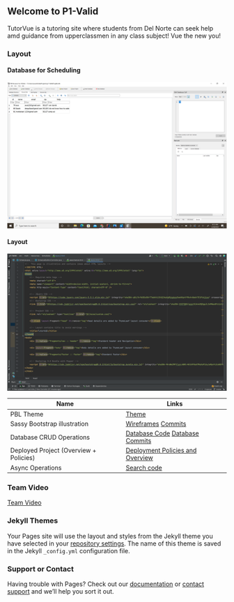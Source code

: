 ## Welcome to P1-Valid
TutorVue is a tutoring site where students from Del Norte can seek help amd guidance from upperclassmen in any class subject! Vue the new you!

### Layout

#### Database for Scheduling 
![Database](https://github.com/ridhimainukurti/p1-Valid/blob/master/src/main/resources/static/images/scheduleDatabase.png)

#### Layout 
![Code](https://github.com/ridhimainukurti/p1-Valid/blob/master/src/main/resources/static/images/layout.png)



| Name | Links|
|  --- |  ---     |
| PBL Theme | [Theme](https://github.com/ridhimainukurti/p1-Valid/tree/master/src/main/resources/templates) |
| Sassy Bootstrap illustration | [Wireframes](https://github.com/ridhimainukurti/p1-Valid/wiki/Wire-Frames)  [Commits](https://github.com/ridhimainukurti/p1-Valid/commit/cf9c4d18c36e3d9150dee519162a530b07c46b4c)  |
| Database CRUD Operations | [Database Code](https://github.com/ridhimainukurti/p1-Valid/tree/master/src/main/java/com/nighthawk/csa/data)  [Database Commits](https://github.com/ridhimainukurti/p1-Valid/commits/master) |
| Deployed Project (Overview + Policies) |[Deployment Policies and Overview](https://github.com/ridhimainukurti/p1-Valid/wiki/Deployment-Guide) |
| Async Operations | [Search code](https://github.com/ridhimainukurti/p1-Valid/blob/master/src/main/resources/templates/fragments/nav.html) |
### Team Video
[Team Video](https://youtu.be/StPEVMlGE7c)
### Jekyll Themes
Your Pages site will use the layout and styles from the Jekyll theme you have selected in your [repository settings](https://github.com/ridhimainukurti/p1-Valid/settings/pages). The name of this theme is saved in the Jekyll `_config.yml` configuration file.
### Support or Contact
Having trouble with Pages? Check out our [documentation](https://docs.github.com/categories/github-pages-basics/) or [contact support](https://support.github.com/contact) and we’ll help you sort it out.
